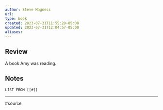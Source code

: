 ```yaml
---
author: Steve Magness
url: 
type: book
created: 2023-07-31T11:55:28-05:00
updated: 2023-07-31T12:04:57-05:00
aliases:
---
```

## Review
A book Amy was reading.

## Notes
```dataview
LIST FROM [[#]]
```

---
#source 
